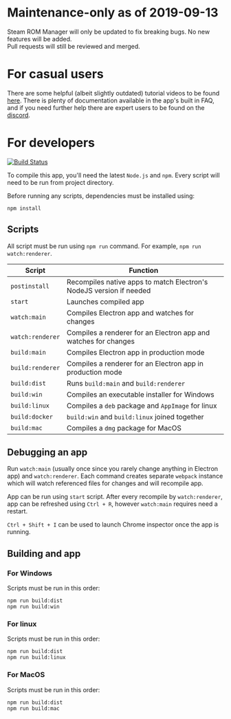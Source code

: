 # Maintenance-only as of 2019-09-13

Steam ROM Manager will only be updated to fix breaking bugs. No new features will be added.  
Pull requests will still be reviewed and merged.

# For casual users

There are some helpful (albeit slightly outdated) tutorial videos to be found [here](https://github.com/doZennn/steam-rom-manager/tree/master/docs/videos). There is plenty of documentation available in the app's built in FAQ, and if you need further help there are expert users to be found on the [discord](https://discord.gg/nxxzBPJ).

# For developers

[![Build Status](https://travis-ci.org/doZennn/steam-rom-manager.svg)](https://travis-ci.org/doZennn/steam-rom-manager)

To compile this app, you'll need the latest `Node.js` and `npm`. Every script will need to be run from project directory.

Before running any scripts, dependencies must be installed using:

```
npm install
```

## Scripts

All script must be run using `npm run` command. For example, `npm run watch:renderer`.

|Script|Function|
|---|---|
|`postinstall`|Recompiles native apps to match Electron's NodeJS version if needed|
|`start`|Launches compiled app|
|`watch:main`|Compiles Electron app and watches for changes|
|`watch:renderer`|Compiles a renderer for an Electron app and watches for changes|
|`build:main`|Compiles Electron app in production mode|
|`build:renderer`|Compiles a renderer for an Electron app in production mode|
|`build:dist`|Runs `build:main` and `build:renderer`|
|`build:win`|Compiles an executable installer for Windows|
|`build:linux`|Compiles a `deb` package and `AppImage` for linux|
|`build:docker`|`build:win` and `build:linux` joined together|
|`build:mac`|Compiles a `dmg` package for MacOS|

## Debugging an app

Run `watch:main` (usually once since you rarely change anything in Electron app) and `watch:renderer`.
Each command creates separate `webpack` instance which will watch referenced files for changes and will recompile app.

App can be run using `start` script. After every recompile by `watch:renderer`, app can be refreshed using `Ctrl + R`, however `watch:main` requires need a restart.

`Ctrl + Shift + I` can be used to launch Chrome inspector once the app is running.

## Building and app

### For Windows

Scripts must be run in this order:

```
npm run build:dist
npm run build:win
```

### For linux

Scripts must be run in this order:

```
npm run build:dist
npm run build:linux
```

### For MacOS

Scripts must be run in this order:

```
npm run build:dist
npm run build:mac
```
